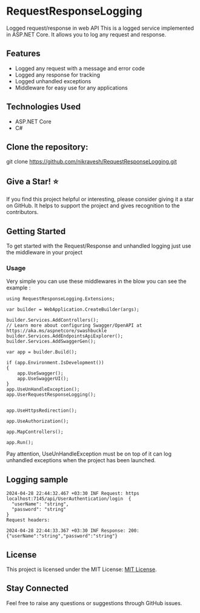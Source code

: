 # RequestResponseLogging

Logged request/response in web API
This is a logged service implemented in ASP.NET Core. It allows you to log any request and response.

## Features

- Logged any request with a message and error code
- Logged any response for tracking
- Logged unhandled exceptions
- Middleware for easy use for any applications

## Technologies Used

- ASP.NET Core
- C#

## Clone the repository:
git clone https://github.com/nikravesh/RequestResponseLogging.git

## Give a Star! ⭐
If you find this project helpful or interesting, please consider giving it a star on GitHub. It helps to support the project and gives recognition to the contributors.


## Getting Started
To get started with the Request/Response and unhandled logging just use the middleware in your project

### Usage
Very simple you can use these middlewares in the blow you can see the example : 
```
using RequestResponseLogging.Extensions;

var builder = WebApplication.CreateBuilder(args);

builder.Services.AddControllers();
// Learn more about configuring Swagger/OpenAPI at https://aka.ms/aspnetcore/swashbuckle
builder.Services.AddEndpointsApiExplorer();
builder.Services.AddSwaggerGen();

var app = builder.Build();

if (app.Environment.IsDevelopment())
{
    app.UseSwagger();
    app.UseSwaggerUI();
}
app.UseUnHandleException();
app.UserRequestResponseLogging();


app.UseHttpsRedirection();

app.UseAuthorization();

app.MapControllers();

app.Run();
```
Pay attention, UseUnHandleException must be on top of it can log unhandled exceptions when the project has been launched.

## Logging sample
```
2024-04-28 22:44:32.467 +03:30 INF Request: https localhost:7145/api/UserAuthentication/login  {
  "userName": "string",
  "password": "string"
}
Request headers: 

2024-04-28 22:44:33.367 +03:30 INF Response: 200: {"userName":"string","password":"string"}
```

## License
This project is licensed under the MIT License: [MIT License](https://opensource.org/licenses/MIT).

## Stay Connected
Feel free to raise any questions or suggestions through GitHub issues.

